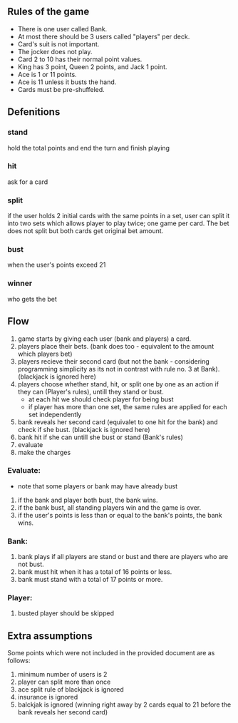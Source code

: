 ## Rules of the game
- There is one user called Bank. 
- At most there should be 3 users called "players" per deck.
- Card's suit is not important.
- The jocker does not play.
- Card 2 to 10 has their normal point values.
- King has 3 point, Queen 2 points, and Jack 1 point.
- Ace is 1 or 11 points. 
- Ace is 11 unless it busts the hand.
- Cards must be pre-shuffeled.


## Defenitions
### stand
hold the total points and end the turn and finish playing

### hit
ask for a card  

### split
if the user holds 2 initial cards with the same points in a set, user can split it into two sets which allows player to play twice; one game per card. The bet does not split but both cards get original bet amount.  

### bust
when the user's points exceed 21

### winner
who gets the bet  


## Flow
1. game starts by giving each user (bank and players) a card.
2. players place their bets. (bank does too - equivalent to the amount which players bet)
3. players recieve their second card (but not the bank - considering programming simplicity as its not in contrast with rule no. 3 at Bank). (blackjack is ignored here)
4. players choose whether stand, hit, or split one by one as an action if they can (Player's rules), untill they stand or bust.  
    - at each hit we should check player for being bust
    - if player has more than one set, the same rules are applied for each set independently
5. bank reveals her second card (equivalet to one hit for the bank) and check if she bust. (blackjack is ignored here)
6. bank hit if she can untill she bust or stand (Bank's rules)
7. evaluate
8. make the charges


### Evaluate:
- note that some players or bank may have already bust
1. if the bank and player both bust, the bank wins.
2. if the bank bust, all standing players win and the game is over.
3. if the user's points is less than or equal to the bank's points, the bank wins.


### Bank:
1. bank plays if all players are stand or bust and there are players who are not bust.
2. bank must hit when it has a total of 16 points or less.
3. bank must stand with a total of 17 points or more.


### Player:
1. busted player should be skipped 


## Extra assumptions
Some points which were not included in the provided document are as follows:
1. minimum number of users is 2
2. player can split more than once 
3. ace split rule of blackjack is ignored
4. insurance is ignored
5. balckjak is ignored (winning right away by 2 cards equal to 21 before the bank reveals her second card)

